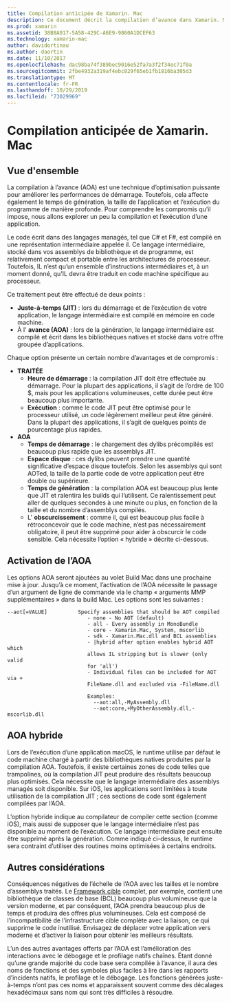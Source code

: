 ```yaml
---
title: Compilation anticipée de Xamarin. Mac
description: Ce document décrit la compilation d’avance dans Xamarin. Mac. Il compare la compilation AOA à la compilation JIT, explique comment activer AOT et examine l’AOA hybride.
ms.prod: xamarin
ms.assetid: 38B8A017-5A58-429C-A6E9-9860A1DCEF63
ms.technology: xamarin-mac
author: davidortinau
ms.author: daortin
ms.date: 11/10/2017
ms.openlocfilehash: dac98ba74f389bec9016e52fa7a3f2f34ec71f0a
ms.sourcegitcommit: 2fbe4932a319af4ebc829f65eb1fb1816ba305d3
ms.translationtype: MT
ms.contentlocale: fr-FR
ms.lasthandoff: 10/29/2019
ms.locfileid: "73029969"
---
```

# <a name="xamarinmac-ahead-of-time-compilation"></a>Compilation anticipée de Xamarin. Mac

## <a name="overview"></a>Vue d'ensemble

La compilation à l’avance (AOA) est une technique d’optimisation puissante pour améliorer les performances de démarrage. Toutefois, cela affecte également le temps de génération, la taille de l’application et l’exécution du programme de manière profonde. Pour comprendre les compromis qu’il impose, nous allons explorer un peu la compilation et l’exécution d’une application.

Le code écrit dans des langages managés, tel que C# et F#, est compilé en une représentation intermédiaire appelée il. Ce langage intermédiaire, stocké dans vos assemblys de bibliothèque et de programme, est relativement compact et portable entre les architectures de processeur. Toutefois, IL n’est qu’un ensemble d’instructions intermédiaires et, à un moment donné, qu’IL devra être traduit en code machine spécifique au processeur.

Ce traitement peut être effectué de deux points :

- **Juste-à-temps (JIT)** : lors du démarrage et de l’exécution de votre application, le langage intermédiaire est compilé en mémoire en code machine.
- À l' **avance (AOA)** : lors de la génération, le langage intermédiaire est compilé et écrit dans les bibliothèques natives et stocké dans votre offre groupée d’applications.

Chaque option présente un certain nombre d’avantages et de compromis :

- **TRAITÉE**
  - **Heure de démarrage** : la compilation JIT doit être effectuée au démarrage. Pour la plupart des applications, il s’agit de l’ordre de 100 $, mais pour les applications volumineuses, cette durée peut être beaucoup plus importante.
  - **Exécution** : comme le code JIT peut être optimisé pour le processeur utilisé, un code légèrement meilleur peut être généré. Dans la plupart des applications, il s’agit de quelques points de pourcentage plus rapides.
- **AOA**
  - **Temps de démarrage** : le chargement des dylibs précompilés est beaucoup plus rapide que les assemblys JIT.
  - **Espace disque** : ces dylibs peuvent prendre une quantité significative d’espace disque toutefois. Selon les assemblys qui sont AOTed, la taille de la partie code de votre application peut être double ou supérieure.
  - **Temps de génération** : la compilation AOA est beaucoup plus lente que JIT et ralentira les builds qui l’utilisent. Ce ralentissement peut aller de quelques secondes à une minute ou plus, en fonction de la taille et du nombre d’assemblys compilés.
  - L' **obscurcissement** : comme il, qui est beaucoup plus facile à rétroconcevoir que le code machine, n’est pas nécessairement obligatoire, il peut être supprimé pour aider à obscurcir le code sensible. Cela nécessite l’option « hybride » décrite ci-dessous.

## <a name="enabling-aot"></a>Activation de l’AOA

Les options AOA seront ajoutées au volet Build Mac dans une prochaine mise à jour. Jusqu’à ce moment, l’activation de l’AOA nécessite le passage d’un argument de ligne de commande via le champ « arguments MMP supplémentaires » dans la build Mac. Les options sont les suivantes :

```
--aot[=VALUE]          Specify assemblies that should be AOT compiled
                          - none - No AOT (default)
                          - all - Every assembly in MonoBundle
                          - core - Xamarin.Mac, System, mscorlib
                          - sdk - Xamarin.Mac.dll and BCL assemblies
                          - |hybrid after option enables hybrid AOT which
                          allows IL stripping but is slower (only valid
                          for 'all')
                          - Individual files can be included for AOT via +
                          FileName.dll and excluded via -FileName.dll

                          Examples:
                            --aot:all,-MyAssembly.dll
                            --aot:core,+MyOtherAssembly.dll,-mscorlib.dll
```

## <a name="hybrid-aot"></a>AOA hybride

Lors de l’exécution d’une application macOS, le runtime utilise par défaut le code machine chargé à partir des bibliothèques natives produites par la compilation AOA. Toutefois, il existe certaines zones de code telles que trampolines, où la compilation JIT peut produire des résultats beaucoup plus optimisés. Cela nécessite que le langage intermédiaire des assemblys managés soit disponible. Sur iOS, les applications sont limitées à toute utilisation de la compilation JIT ; ces sections de code sont également compilées par l’AOA.

L’option hybride indique au compilateur de compiler cette section (comme iOS), mais aussi de supposer que le langage intermédiaire n’est pas disponible au moment de l’exécution. Ce langage intermédiaire peut ensuite être supprimé après la génération. Comme indiqué ci-dessus, le runtime sera contraint d’utiliser des routines moins optimisées à certains endroits.

## <a name="further-considerations"></a>Autres considérations

Conséquences négatives de l’échelle de l’AOA avec les tailles et le nombre d’assemblys traités. Le [Framework cible](~/mac/platform/target-framework.md) complet, par exemple, contient une bibliothèque de classes de base (BCL) beaucoup plus volumineuse que la version moderne, et par conséquent, l’AOA prendra beaucoup plus de temps et produira des offres plus volumineuses. Cela est composé de l’incompatibilité de l’infrastructure cible complète avec la liaison, ce qui supprime le code inutilisé. Envisagez de déplacer votre application vers moderne et d’activer la liaison pour obtenir les meilleurs résultats.

L’un des autres avantages offerts par l’AOA est l’amélioration des interactions avec le débogage et le profilage natifs chaînes. Étant donné qu’une grande majorité du code base sera compilée à l’avance, il aura des noms de fonctions et des symboles plus faciles à lire dans les rapports d’incidents natifs, le profilage et le débogage. Les fonctions générées juste-à-temps n’ont pas ces noms et apparaissent souvent comme des décalages hexadécimaux sans nom qui sont très difficiles à résoudre.
